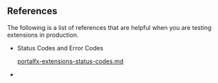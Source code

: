 <a name="portalfxExtensionsTestingInProductionReferences"></a>
<!-- link to this document is [portalfx-extensions-testing-in-production-references.md]()
-->

## References
The following is a list of references that are helpful when you are testing extensions in production.

* Status Codes and Error Codes

    [portalfx-extensions-status-codes.md](portalfx-extensions-status-codes.md)

* 